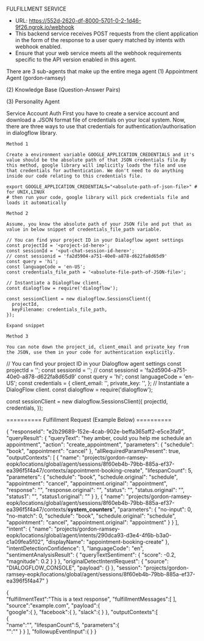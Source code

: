 FULFILLMENT SERVICE
- URL: https://552d-2620-df-8000-5701-0-2-1d46-9f26.ngrok.io/webhook
- This backend service receives POST requests from the client application in the form of the response to a user query matched by intents with webhook enabled. 
- Ensure that your web service meets all the webhook requirements specific to the API version enabled in this agent. 


There are 3 sub-agents that make up the entire mega agent
(1) Appointment Agent (gordon-ramsey)

(2) Knowledge Base (Question-Answer Pairs)

(3) Personality Agent

Service Account Auth
First you have to create a service account and download a .JSON format file of credentials on your local system. Now, there are three ways to use that credentials for authentication/authorisation in dialogflow library.

    Method 1

    Create a environment variable GOOGLE_APPLICATION_CREDENTIALS and it's value should be the absolute path of that JSON credentials file.By this method, google library will implicitly loads the file and use that credentials for authentication. We don't need to do anything inside our code relating to this credentials file.

    export GOOGLE_APPLICATION_CREDENTIALS="<absolute-path-of-json-file>" # for UNIX,LINUX
    # then run your code, google library will pick credentials file and loads it automatically

    Method 2

    Assume, you know the absolute path of your JSON file and put that as value in below snippet of credentials_file_path variable.

    // You can find your project ID in your Dialogflow agent settings
    const projectId = '<project-id-here>';
    const sessionId = '<put-chat-session-id-here>'; 
    // const sessionid = 'fa2d5904-a751-40e0-a878-d622fa8d65d9'
    const query = 'hi';
    const languageCode = 'en-US';
    const credentials_file_path = '<absolute-file-path-of-JSON-file>';

    // Instantiate a DialogFlow client.
    const dialogflow = require('dialogflow');

    const sessionClient = new dialogflow.SessionsClient({
      projectId,
      keyFilename: credentials_file_path,
    });

    Expand snippet

    Method 3

    You can note down the project_id, client_email and private_key from the JSON, use them in your code for authentication explicitly.

// You can find your project ID in your Dialogflow agent settings
const projectId = '<project-id-here>';
const sessionId = '<put-chat-session-id-here>';
// const sessionid = 'fa2d5904-a751-40e0-a878-d622fa8d65d9'
const query = 'hi';
const languageCode = 'en-US';
const credentials = {
  client_email: '<client-email-here>',
  private_key:
    '<private-key-here>',
};
// Instantiate a DialogFlow client.
const dialogflow = require('dialogflow');

const sessionClient = new dialogflow.SessionsClient({
  projectId,
  credentials,
});

========== Fulfillment Request (Example Below) ==========

{
  "responseId": "e2b29689-152e-4cab-902e-beffa365aff2-e5ce3fa9",
  "queryResult": {
    "queryText": "hey amber, could you help me schedule an appointment",
    "action": "create_appointment",
    "parameters": {
      "schedule": "book",
      "appointment": "cancel"
    },
    "allRequiredParamsPresent": true,
    "outputContexts": [
      {
        "name": "projects/gordon-ramsey-eopk/locations/global/agent/sessions/8f60eb4b-79bb-885a-ef37-ea396f5f4a47/contexts/appointment-booking-create",
        "lifespanCount": 5,
        "parameters": {
          "schedule": "book",
          "schedule.original": "schedule",
          "appointment": "cancel",
          "appointment.original": "appointment",
          "response": "",
          "response.original": "",
          "status": "",
          "status.original": "",
          "status1": "",
          "status1.original": ""
        }
      },
      {
        "name": "projects/gordon-ramsey-eopk/locations/global/agent/sessions/8f60eb4b-79bb-885a-ef37-ea396f5f4a47/contexts/__system_counters__",
        "parameters": {
          "no-input": 0,
          "no-match": 0,
          "schedule": "book",
          "schedule.original": "schedule",
          "appointment": "cancel",
          "appointment.original": "appointment"
        }
      }
    ],
    "intent": {
      "name": "projects/gordon-ramsey-eopk/locations/global/agent/intents/290dca93-d3e4-4f6b-b3a0-c1a09fea5f02",
      "displayName": "appointment-booking-create"
    },
    "intentDetectionConfidence": 1,
    "languageCode": "en",
    "sentimentAnalysisResult": {
      "queryTextSentiment": {
        "score": -0.2,
        "magnitude": 0.2
      }
    }
  },
  "originalDetectIntentRequest": {
    "source": "DIALOGFLOW_CONSOLE",
    "payload": {}
  },
  "session": "projects/gordon-ramsey-eopk/locations/global/agent/sessions/8f60eb4b-79bb-885a-ef37-ea396f5f4a47"
}




{  
  "fulfillmentText":"This is a text response",
  "fulfillmentMessages":[  ],
  "source":"example.com",
  "payload":{  
    "google":{  },
    "facebook":{  },
    "slack":{  }
  },
  "outputContexts":[  
    {  
      "name":"<Context Name>",
      "lifespanCount":5,
      "parameters":{  
        "<param name>":"<param value>"
      }
    }
  ],
  "followupEventInput":{  }
}